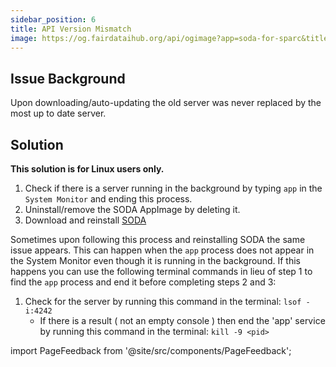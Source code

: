 ```yaml
---
sidebar_position: 6
title: API Version Mismatch
image: https://og.fairdataihub.org/api/ogimage?app=soda-for-sparc&title=API%20Version%20Mismatch&description=Common%20errors%20and%20their%20solutions
---
```


## Issue Background

Upon downloading/auto-updating the old server was never replaced by the most up to date server.

## Solution

**This solution is for Linux users only.**

1. Check if there is a server running in the background by typing `app` in the `System Monitor` and ending this process.
2. Uninstall/remove the SODA AppImage by deleting it.
3. Download and reinstall [SODA](https://github.com/fairdataihub/SODA-for-SPARC/releases/download/v12.2.0/SODA-for-SPARC-12.2.0.AppImage)

Sometimes upon following this process and reinstalling SODA the same issue appears. This can happen when the `app` process does not appear in the System Monitor even though
it is running in the background. If this happens you can use the following terminal commands in lieu of step 1 to find the `app` process and end it before completing steps 2 and 3:

1. Check for the server by running this command in the terminal: `lsof -i:4242`
   - If there is a result ( not an empty console ) then end the 'app' service by running this command in the terminal: `kill -9 <pid>`

import PageFeedback from '@site/src/components/PageFeedback';

<PageFeedback />
